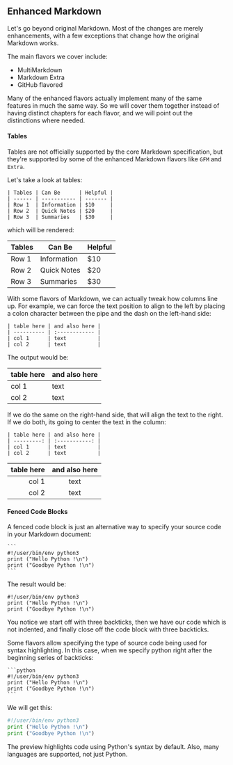 ## Enhanced Markdown

Let's go beyond original Markdown. Most of the changes are merely enhancements, with a few exceptions that change how the original Markdown works.

The main flavors we cover include:

- MultiMarkdown
- Markdown Extra
- GitHub flavored

Many of the enhanced flavors actually implement many of the same features in much the same way. So we will cover them together instead of having distinct chapters for each flavor, and we will point out the distinctions where needed.

#### Tables

Tables are not officially supported by the core Markdown specification, but they're supported by some of the enhanced Markdown flavors like `GFM` and `Extra`.

Let's take a look at tables:

    | Tables | Can Be      | Helpful |
    | ------ | ----------- | ------- |
    | Row 1  | Information | $10     |
    | Row 2  | Quick Notes | $20     |
    | Row 3  | Summaries   | $30     |

which will be rendered:

| Tables | Can Be      | Helpful |
| ------ | ----------- | ------- |
| Row 1  | Information | $10     |
| Row 2  | Quick Notes | $20     |
| Row 3  | Summaries   | $30     |

With some flavors of Markdown, we can actually tweak how columns line up. For example, we can force the text position to align to the left by placing a colon character between the pipe and the dash on the left-hand side:

    | table here | and also here |
    | ---------- | :------------ |
    | col 1      | text          |
    | col 2      | text          |

The output would be:

| table here | and also here |
| ---------- | :------------ |
| col 1      | text          |
| col 2      | text          |

If we do the same on the right-hand side, that will align the text to the right. If we do both, its going to center the text in the column:

    | table here | and also here |
    | ---------: | :-----------: |
    | col 1      | text          |
    | col 2      | text          |

| table here | and also here |
| ---------: | :-----------: |
|      col 1 |     text      |
|      col 2 |     text      |

#### Fenced Code Blocks

A fenced code block is just an alternative way to specify your source code in your Markdown document:

    ```
    #!/user/bin/env python3
    print ("Hello Python !\n")
    print ("Goodbye Python !\n")
    ```

The result would be:

```
#!/user/bin/env python3
print ("Hello Python !\n")
print ("Goodbye Python !\n")
```

You notice we start off with three backticks, then we have our code which is not indented, and finally close off the code block with three backticks.

Some flavors allow specifying the type of source code being used for syntax highlighting. In this case, when we specify python right after the beginning series of backticks:

    ```python
    #!/user/bin/env python3
    print ("Hello Python !\n")
    print ("Goodbye Python !\n")
    ```

We will get this:

```python
#!/user/bin/env python3
print ("Hello Python !\n")
print ("Goodbye Python !\n")
```

The preview highlights code using Python's syntax by default. Also, many languages are supported, not just Python.
